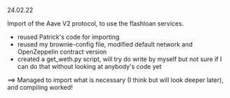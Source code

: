 24.02.22

Import of the Aave V2 protocol, to use the flashloan services.
- reused Patrick's code for importing
- reused my brownie-config file, modified default network and OpenZeppelin contract version
- created a get_weth.py script, will try do write by myself but not sure if I can do that without looking at anybody's code yet 

==> Managed to import what is necessary (I think but will look deeper later), and compiling worked! 